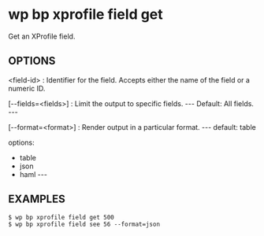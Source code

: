 #	wp bp xprofile field get

Get an XProfile field.

## OPTIONS

&lt;field-id&gt;
: Identifier for the field. Accepts either the name of the field or a numeric ID.

[--fields=&lt;fields&gt;]
: Limit the output to specific fields.
\---
Default: All fields.
\---

[--format=&lt;format&gt;]
: Render output in a particular format.
 \---
default: table

options:
  - table
  - json
  - haml
\---

## EXAMPLES

    $ wp bp xprofile field get 500
    $ wp bp xprofile field see 56 --format=json
